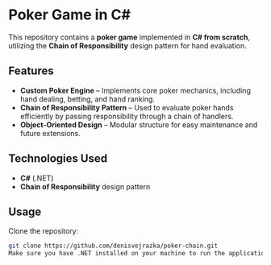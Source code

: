 # Poker Game in C#

This repository contains a **poker game** implemented in **C# from scratch**, utilizing the **Chain of Responsibility** design pattern for hand evaluation.

## Features
- **Custom Poker Engine** – Implements core poker mechanics, including hand dealing, betting, and hand ranking.
- **Chain of Responsibility Pattern** – Used to evaluate poker hands efficiently by passing responsibility through a chain of handlers.
- **Object-Oriented Design** – Modular structure for easy maintenance and future extensions.

## Technologies Used
- **C#** (.NET)
- **Chain of Responsibility** design pattern

## Usage
Clone the repository:
   ```bash
   git clone https://github.com/denisvejrazka/poker-chain.git
Make sure you have .NET installed on your machine to run the application.
